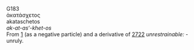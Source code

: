 G183  
ἀκατάσχετος  
akataschetos  
*ak-at-as‘-khet-os*  
From [1](g0001) (as a negative particle) and a derivative of
[2722](g2722) *unrestrainable:* - unruly.  
